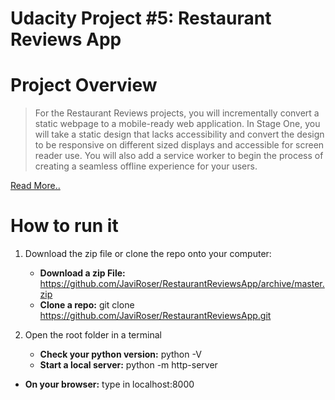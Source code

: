 


# Udacity Project #5: Restaurant Reviews App

# Project Overview
>For the Restaurant Reviews projects, you will incrementally convert a static webpage to a mobile-ready web application. In Stage One, you will take a static design that lacks accessibility and convert the design to be responsive on different sized displays and accessible for screen reader use. You will also add a service worker to begin the process of creating a seamless offline experience for your users.

[Read More..](https://github.com/udacity/mws-restaurant-stage-1)
# How to run it

1. Download the zip file or clone the repo onto your computer:

	-  **Download a zip File:** https://github.com/JaviRoser/RestaurantReviewsApp/archive/master.zip
	-  **Clone a repo:**  git clone https://github.com/JaviRoser/RestaurantReviewsApp.git

2. Open the root folder in a terminal
 	-  **Check your python version:** python -V
	-  **Start a local server:** python -m http-server
  -  **On your browser:** type in localhost:8000
  













